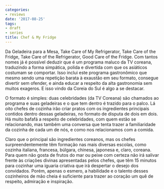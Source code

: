 ```yaml
---
categories:
- reviews
date: '2017-08-25'
tags:
- draft
- series
title: Chef & My Fridge
---
```


Da Geladeira para a Mesa, Take Care of My Refrigerator, Take Care of the Fridge, Take Care of the Refrigerator, Good Care of the Fridge. Com tantos nomes já é possível deduzir que é um programa maluco da TV coreana, traduzindo a forma simpática, polida e divertida com que os asiáticos costumam se comportar. Isso inclui este programa gastronômico que mesmo sendo uma repetição barata à exaustão em seu formato, consegue divertir sem ofender, e ainda educar a respeito da alta gastronomia sem muitos exageros. E isso vindo da Coreia do Sul é algo a se destacar.

O formato é simples: duas celebridades (da TV Coreana) são chamados ao programa e suas geladeiras e o que tem dentro é trazido para o palco. Lá oito chefes de cozinha irão criar pratos com os ingredientes principais contidos dentro dessas geladeiras, no formato de disputa de dois em dois. Há muito bafafá a respeito de celebridades, com quem estão se relacionando, mas também uma conversa que tenta trazer a familiaridade da cozinha de cada um de nós, e como nos relacionamos com a comida.

Claro que o principal são ingredientes coreanos, mas os chefes surpreendentemente têm formação nas mais diversas escolas, como cozinha italiana, francesa, búlgara, chinesa, japonesa e, claro, coreana. Para quem não gosta de frutos do mar ou peixe com certeza não irá salivar frente às criações divinas apresentadas pelos chefes, que têm 15 minutos para cozinhar uma iguaria criativa que irá despertar o desejo dos convidados. Porém, apenas o esmero, a habilidade e o talento desses cozinheiros de mão cheia é suficiente para trazer ao coração um quê de respeito, admiração e inspiração.